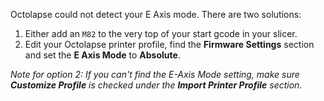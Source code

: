 Octolapse could not detect your E Axis mode.  There are two solutions:  

1. Either add an ```M82``` to the very top of your start gcode in your slicer.
2. Edit your Octolapse printer profile, find the **Firmware Settings** section and set the **E Axis Mode** to **Absolute**.  
 
_Note for option 2:  If you can't find the E-Axis Mode setting, make sure **Customize Profile** is checked under the **Import Printer Profile** section._
